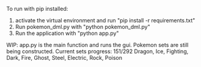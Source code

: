 To run with pip installed:
1. activate the virtual environment and run
    "pip install -r requirements.txt"
2. Run pokemon_dml.py with
    "python pokemon_dml.py"
3. Run the application with
    "python app.py"

WIP: app.py is the main function and runs the gui. Pokemon sets are still being constructed.
Current sets progress: 151/292 
Dragon, Ice, Fighting, Dark, Fire, Ghost, Steel, Electric, Rock, Poison